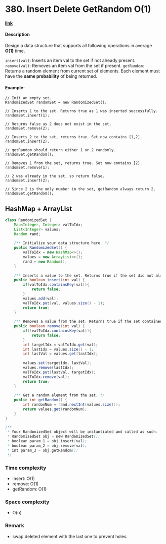 # 380. Insert Delete GetRandom O(1)

#### [link](https://leetcode.com/problems/insert-delete-getrandom-o1/)

#### Description
Design a data structure that supports all following operations in average **O(1)** time.

`insert(val)`: Inserts an item val to the set if not already present.
`remove(val)`: Removes an item val from the set if present.
`getRandom`: Returns a random element from current set of elements. Each element must have the **same probability** of being returned.

#### Example:
```
// Init an empty set.
RandomizedSet randomSet = new RandomizedSet();

// Inserts 1 to the set. Returns true as 1 was inserted successfully.
randomSet.insert(1);

// Returns false as 2 does not exist in the set.
randomSet.remove(2);

// Inserts 2 to the set, returns true. Set now contains [1,2].
randomSet.insert(2);

// getRandom should return either 1 or 2 randomly.
randomSet.getRandom();

// Removes 1 from the set, returns true. Set now contains [2].
randomSet.remove(1);

// 2 was already in the set, so return false.
randomSet.insert(2);

// Since 2 is the only number in the set, getRandom always return 2.
randomSet.getRandom();
```

## HashMap + ArrayList
```java
class RandomizedSet {
    Map<Integer, Integer> valToIdx;
    List<Integer> values;
    Random rand;
    
    /** Initialize your data structure here. */
    public RandomizedSet() {
        valToIdx = new HashMap<>();
        values = new ArrayList<>();
        rand = new Random();
    }
    
    /** Inserts a value to the set. Returns true if the set did not already contain the specified element. */
    public boolean insert(int val) {
        if(valToIdx.containsKey(val)){
            return false;
        }
        values.add(val);
        valToIdx.put(val, values.size() - 1);
        return true;
    }
    
    /** Removes a value from the set. Returns true if the set contained the specified element. */
    public boolean remove(int val) {
        if(!valToIdx.containsKey(val)){
            return false;
        }
        int targetIdx = valToIdx.get(val);
        int lastIdx = values.size() - 1;
        int lastVal = values.get(lastIdx);
        
        values.set(targetIdx, lastVal);
        values.remove(lastIdx);
        valToIdx.put(lastVal, targetIdx);
        valToIdx.remove(val);
        return true;
    }
    
    /** Get a random element from the set. */
    public int getRandom() {
        int randomNum = rand.nextInt(values.size());
        return values.get(randomNum);
    }
}

/**
 * Your RandomizedSet object will be instantiated and called as such:
 * RandomizedSet obj = new RandomizedSet();
 * boolean param_1 = obj.insert(val);
 * boolean param_2 = obj.remove(val);
 * int param_3 = obj.getRandom();
 */
```
### Time complexity
* insert: O(1)
* remove: O(1)
* getRandom: O(1)
### Space complexity
* O(n)
### Remark
* swap deleted element with the last one to prevent holes.
